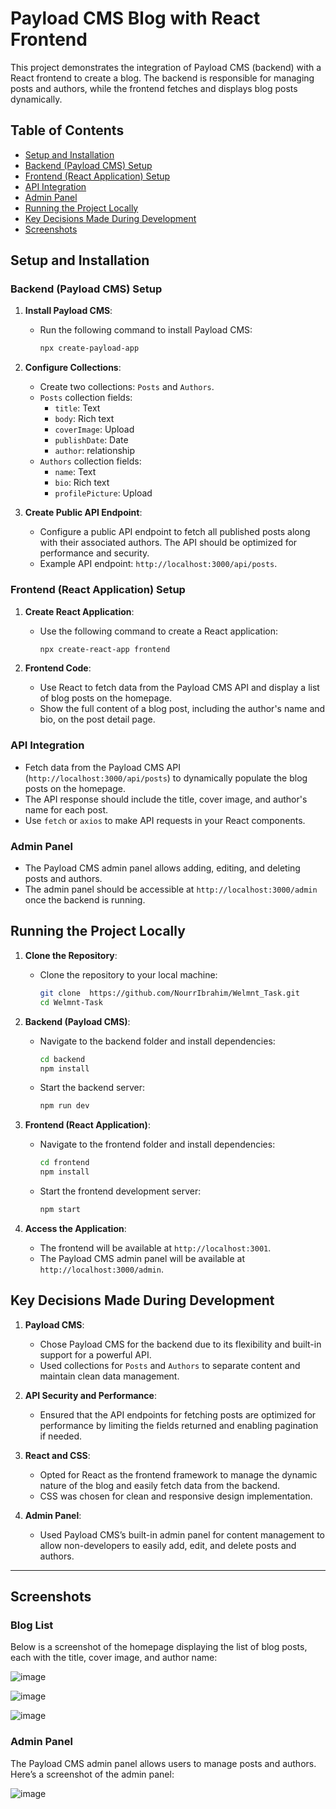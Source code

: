 # Payload CMS Blog with React Frontend

This project demonstrates the integration of Payload CMS (backend) with a React frontend to create a blog. The backend is responsible for managing posts and authors, while the frontend fetches and displays blog posts dynamically.

## Table of Contents
- [Setup and Installation](#setup-and-installation)
- [Backend (Payload CMS) Setup](#backend-payload-cms-setup)
- [Frontend (React Application) Setup](#frontend-react-application-setup)
- [API Integration](#api-integration)
- [Admin Panel](#admin-panel)
- [Running the Project Locally](#running-the-project-locally)
- [Key Decisions Made During Development](#key-decisions-made-during-development)
- [Screenshots](#screenshots)

## Setup and Installation

### Backend (Payload CMS) Setup

1. **Install Payload CMS**:
    - Run the following command to install Payload CMS:
      ```bash
      npx create-payload-app
      ```

2. **Configure Collections**:
    - Create two collections: `Posts` and `Authors`.
    - `Posts` collection fields:
        - `title`: Text
        - `body`: Rich text
        - `coverImage`: Upload
        - `publishDate`: Date
        - `author`: relationship
    - `Authors` collection fields:
        - `name`: Text
        - `bio`: Rich text
        - `profilePicture`: Upload

3. **Create Public API Endpoint**:
    - Configure a public API endpoint to fetch all published posts along with their associated authors. The API should be optimized for performance and security.
    - Example API endpoint: `http://localhost:3000/api/posts`.

### Frontend (React Application) Setup

1. **Create React Application**:
    - Use the following command to create a React application:
      ```bash
      npx create-react-app frontend
      ```

2. **Frontend Code**:
    - Use React to fetch data from the Payload CMS API and display a list of blog posts on the homepage.
    - Show the full content of a blog post, including the author's name and bio, on the post detail page.

### API Integration

- Fetch data from the Payload CMS API (`http://localhost:3000/api/posts`) to dynamically populate the blog posts on the homepage.
- The API response should include the title, cover image, and author's name for each post.
- Use `fetch` or `axios` to make API requests in your React components.

### Admin Panel

- The Payload CMS admin panel allows adding, editing, and deleting posts and authors.
- The admin panel should be accessible at `http://localhost:3000/admin` once the backend is running.

## Running the Project Locally

1. **Clone the Repository**:
    - Clone the repository to your local machine:
      ```bash
      git clone  https://github.com/NourrIbrahim/Welmnt_Task.git
      cd Welmnt-Task
      ```

2. **Backend (Payload CMS)**:
    - Navigate to the backend folder and install dependencies:
      ```bash
      cd backend
      npm install
      ```
    - Start the backend server:
      ```bash
      npm run dev
      ```

3. **Frontend (React Application)**:
    - Navigate to the frontend folder and install dependencies:
      ```bash
      cd frontend
      npm install
      ```
    - Start the frontend development server:
      ```bash
      npm start
      ```

4. **Access the Application**:
    - The frontend will be available at `http://localhost:3001`.
    - The Payload CMS admin panel will be available at `http://localhost:3000/admin`.
   
## Key Decisions Made During Development

1. **Payload CMS**:
    - Chose Payload CMS for the backend due to its flexibility and built-in support for a powerful API.
    - Used collections for `Posts` and `Authors` to separate content and maintain clean data management.

2. **API Security and Performance**:
    - Ensured that the API endpoints for fetching posts are optimized for performance by limiting the fields returned and enabling pagination if needed.

3. **React and CSS**:
    - Opted for React as the frontend framework to manage the dynamic nature of the blog and easily fetch data from the backend.
    - CSS was chosen for clean and responsive design implementation.

4. **Admin Panel**:
    - Used Payload CMS’s built-in admin panel for content management to allow non-developers to easily add, edit, and delete posts and authors.

---

## Screenshots

### Blog List
Below is a screenshot of the homepage displaying the list of blog posts, each with the title, cover image, and author name:

![image](https://github.com/user-attachments/assets/24a46231-05a6-4571-841e-64443ed19f99)

![image](https://github.com/user-attachments/assets/4e12a000-28ad-4fd7-bd65-cb8f20d2fbd1)


![image](https://github.com/user-attachments/assets/f135db57-c31b-43df-9b69-f11479ec8b9a)



### Admin Panel
The Payload CMS admin panel allows users to manage posts and authors. Here’s a screenshot of the admin panel:

![image](https://github.com/user-attachments/assets/65aee105-34b1-4f59-8fb3-45d4e8fa880d)


